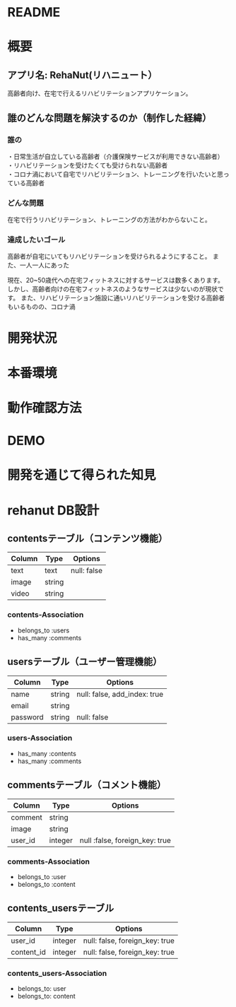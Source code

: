 # README

# 概要

## アプリ名: RehaNut(リハニュート）
高齢者向け、在宅で行えるリハビリテーションアプリケーション。

## 誰のどんな問題を解決するのか（制作した経緯）
### 誰の
・日常生活が自立している高齢者（介護保険サービスが利用できない高齢者）  
・リハビリテーションを受けたくても受けられない高齢者  
・コロナ渦において自宅でリハビリテーション、トレーニングを行いたいと思っている高齢者
### どんな問題
在宅で行うリハビリテーション、トレーニングの方法がわからないこと。

### 達成したいゴール
高齢者が自宅にいてもリハビリテーションを受けられるようにすること。
また、一人一人にあった


現在、20~50歳代への在宅フィットネスに対するサービスは数多くあります。
しかし、高齢者向けの在宅フィットネスのようなサービスは少ないのが現状です。
また、リハビリテーション施設に通いリハビリテーションを受ける高齢者もいるものの、コロナ渦


# 開発状況

# 本番環境

# 動作確認方法

# DEMO

# 開発を通じて得られた知見


# rehanut DB設計

##  contentsテーブル（コンテンツ機能）
|Column|Type|Options|
|------|----|-------|
|text|text|null: false|
|image|string||
|video|string||
### contents-Association
- belongs_to :users
- has_many :comments

## usersテーブル（ユーザー管理機能）
|Column|Type|Options|
|------|----|-------|
|name|string|null: false, add_index: true|
|email|string||
|password|string|null: false|
### users-Association
- has_many :contents
- has_many :comments

## commentsテーブル（コメント機能）
|Column|Type|Options|
|------|----|-------|
|comment|string|
|image|string|
|user_id|integer|null :false, foreign_key: true|
### comments-Association
- belongs_to :user
- belongs_to :content

## contents_usersテーブル
|Column|Type|Options|
|------|----|-------|
|user_id|integer|null: false, foreign_key: true|
|content_id|integer|null: false, foreign_key: true|
### contents_users-Association
- belongs_to: user
- belongs_to: content
